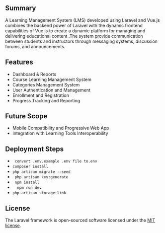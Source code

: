  ## Summary
A Learning Management System (LMS) developed using Laravel and Vue.js combines the backend power of Laravel with the dynamic frontend capabilities of Vue.js to create a dynamic platform for managing and delivering educational content .The system  provide communication between students and instructors through messaging systems, discussion forums, and announcements.



## Features
* Dashboard & Reports
* Course Learning Management System
* Categories Management System
* User Authentication and Management
* Enrollment and Registration
* Progress Tracking and Reporting 


## Future Scope
* Mobile Compatibility and Progressive Web App 
* Integration with Learning Tools Interoperability 


## Deployment Steps

* ``` convert .env.example .env file to.env```
* ```composer install  ```
* ```php artisan migrate --seed ```
* ```  php artisan key:generate ```
* ``` npm install```
* ```  npm run dev```
* ``` php artisan storage:link ```

   
## License
The Laravel framework is open-sourced software licensed under the [MIT license](https://opensource.org/licenses/MIT).
